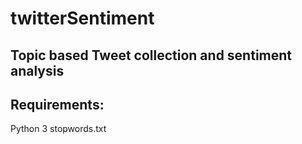 # twitterSentiment
## Topic based Tweet collection and sentiment analysis

## Requirements: 

Python 3
stopwords.txt


